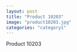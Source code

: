 ```yaml
---
layout: post
title: "Product 10203"
image: "product10203.jpg"
categories: "category1"
---
```

Product 10203
